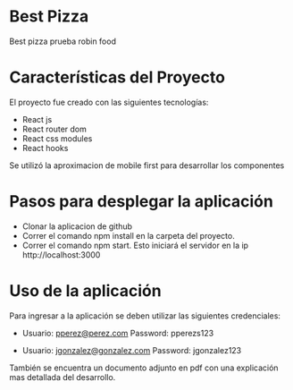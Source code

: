 # Best Pizza
Best pizza prueba robin food

# Características del Proyecto
El proyecto fue creado con las siguientes tecnologías:
  - React js
  - React router dom
  - React css modules
  - React hooks

Se utilizó la aproximacion de mobile first para desarrollar los componentes
  
# Pasos para desplegar la aplicación
  - Clonar la aplicacion de github
  - Correr el comando npm install en la carpeta del proyecto. 
  - Correr el comando npm start. Esto iniciará el servidor en la ip http://localhost:3000

# Uso de la aplicación
Para ingresar a la aplicación se deben utilizar las siguientes credenciales:
  
  - Usuario: pperez@perez.com 
    Password: pperezs123
    
  - Usuario: jgonzalez@gonzalez.com
    Password: jgonzalez123

También se encuentra un documento adjunto en pdf con una explicación mas detallada del desarrollo. 
    
